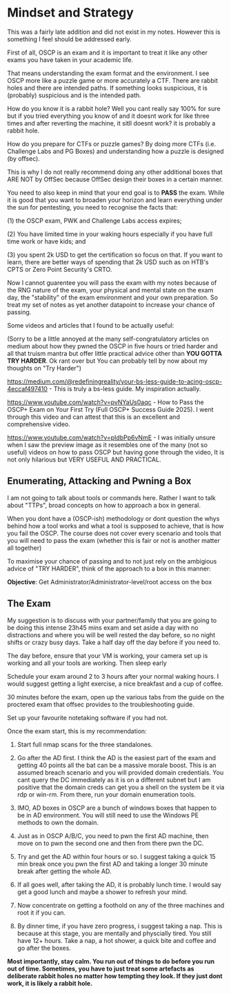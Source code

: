 # Mindset and Strategy

This was a fairly late addition and did not exist in my notes. However this is something I feel should be addressed early. 

First of all, OSCP is an exam and it is important to treat it like any other exams you have taken in your academic life.

That means understanding the exam format and the environment. I see OSCP more like a puzzle game or more accurately a CTF. There are rabbit holes and there are intended paths. If something looks suspicious, it is (probably) suspicious and is the intended path. 

How do you know it is a rabbit hole? Well you cant really say 100% for sure but if you tried everything you know of and it doesnt work for like three times and after reverting the machine, it sitll doesnt work? it is probably a rabbit hole. 

How do you prepare for CTFs or puzzle games? By doing more CTFs (i.e. Challenge Labs and PG Boxes) and understanding how a puzzle is designed (by offsec).

This is why I do not really recommend doing any other additional boxes that ARE NOT by OffSec because OffSec design their boxes in a certain manner.

You need to also keep in mind that your end goal is to **PASS** the exam. While it is good that you want to broaden your horizon and learn everything under the sun for pentesting, you need to recognise the facts that: 

(1) the OSCP exam, PWK and Challenge Labs access expires; 

(2) You have limited time in your waking hours especially if you have full time work or have kids; and 

(3) you spent 2k USD to get the certification so focus on that. If you want to learn, there are better ways of spending that 2k USD such as on HTB's CPTS or Zero Point Security's CRTO. 

Now I cannot guarentee you will pass the exam with my notes because of the RNG nature of the exam, your physical and mental state on the exam day, the "stability" of the exam environment and your own preparation. So treat my set of notes as yet another datapoint to increase your chance of passing.

Some videos and articles that I found to be actually useful: 

(Sorry to be a little annoyed at the many self-congratulatory articles on medium about how they pwned the OSCP in five hours or tried harder and all that truism mantra but offer little practical advice other than **YOU GOTTA TRY HARDER**. Ok rant over but You can probably tell by now about my thoughts on "Try Harder")

https://medium.com/@redefiningreality/your-bs-less-guide-to-acing-oscp-4eccaf497410 - This is truly a bs-less guide. My inspiration actually.

https://www.youtube.com/watch?v=pvNYaUs0aqc - How to Pass the OSCP+ Exam on Your First Try (Full OSCP+ Success Guide 2025). I went through this video and can attest that this is an excellent and comprehensive video.

https://www.youtube.com/watch?v=pIdbPp6vNmE - I was initially unsure when I saw the preview image as it resembles one of the many (not so useful) videos on how to pass OSCP but having gone through the video, It is not only hilarious but VERY USEFUL AND PRACTICAL.

## Enumerating, Attacking and Pwning a Box

I am not going to talk about tools or commands here. Rather I want to talk about "TTPs", broad concepts on how to approach a box in general. 

When you dont have a (OSCP-ish) methodology or dont question the whys behind how a tool works and what a tool is supposed to achieve, that is how you fail the OSCP. The course does not cover every scenario and tools that you will need to pass the exam (whether this is fair or not is another matter all together)

To maximise your chance of passing and to not just rely on the ambigious advice of "TRY HARDER", think of the approach to a box in this manner:

**Objective**: Get Administrator/Administrator-level/root access on the box






## The Exam

My suggestion is to discuss with your partner/family that you are going to be doing this intense 23h45 mins exam and set aside a day with no distractions and where you will be well rested the day before, so no night shifts or crazy busy days. Take a half day off the day before if you need to.

The day before, ensure that your VM is working, your camera set up is working and all your tools are working. Then sleep early

Schedule your exam around 2 to 3 hours after your normal waking hours. I would suggest getting a light exercise, a nice breakfast and a cup of coffee.

30 minutes before the exam, open up the various tabs from the guide on the proctered exam that offsec provides to the troubleshooting guide.

Set up your favourite notetaking software if you had not.

Once the exam start, this is my recommendation:

1) Start full nmap scans for the three standalones. 

2) Go after the AD first. I think the AD is the easiest part of the exam and getting 40 points all the bat can be a massive morale boost. This is an assumed breach scenario and you will provided domain credentials. You cant query the DC immediately as it is on a different subnet but I am positive that the domain creds can get you a shell on the system be it via rdp or win-rm. From there, run your domain enumeration tools.

3) IMO, AD boxes in OSCP are a bunch of windows boxes that happen to be in AD environment. You will still need to use the Windows PE methods to own the domain.

4) Just as in OSCP A/B/C, you need to pwn the first AD machine, then move on to pwn the second one and then from there pwn the DC. 

5) Try and get the AD within four hours or so. I suggest taking a quick 15 min break once you pwn the first AD and taking a longer 30 minute break after getting the whole AD.

6) If all goes well, after taking the AD, it is probably lunch time. I would say get a good lunch and maybe a shower to refresh your mind.

7) Now concentrate on getting a foothold on any of the three machines and root it if you can. 

8) By dinner time, if you have zero progress, i suggest taking a nap. This is because at this stage, you are mentally and physcially tired. You still have 12+ hours. Take a nap, a hot shower, a quick bite and coffee and go after the boxes.

**Most importantly, stay calm. You run out of things to do before you run out of time. Sometimes, you have to just treat some artefacts as deliberate rabbit holes no matter how tempting they look. If they just dont work, it is likely a rabbit hole.**

